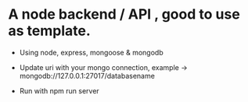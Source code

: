 # A node backend / API , good to use as template.

- Using node, express, mongoose & mongodb

- Update uri with your mongo connection, example -> mongodb://127.0.0.1:27017/databasename

- Run with npm run server
